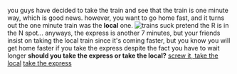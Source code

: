 you guys have decided to take the train and see that the train is one minute way, which is good news. however, you want to go home fast, and it turns out the one minute train was the **local** one.
![trains suck](https://www.amny.com/wp-content/uploads/2017/12/image-29-740x415.jpeg)
pretend the R is in the N spot... anyways, the express is another 7 minutes, but your friends insist on taking the local train since it's coming faster, but you know you will get home faster if you take the express despite the fact you have to wait longer
**should you take the express or take the local?**
[screw it, take the local](../local/local.md)
[take the express](../express/express.md)